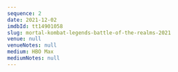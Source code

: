 ```yaml
---
sequence: 2
date: 2021-12-02
imdbId: tt14901058
slug: mortal-kombat-legends-battle-of-the-realms-2021
venue: null
venueNotes: null
medium: HBO Max
mediumNotes: null
---
```


